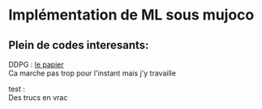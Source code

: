 # Implémentation de ML sous mujoco
## Plein de codes interesants:
  
DDPG : [le papier](https://arxiv.org/pdf/1509.02971v2.pdf)  
Ca marche pas trop pour l'instant mais j'y travaille  
  
  
test :  
Des trucs en vrac  
